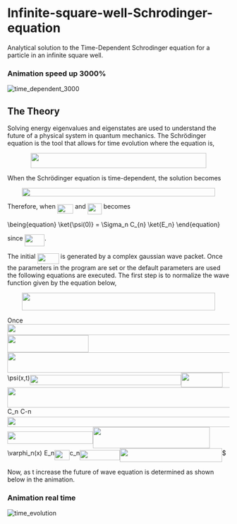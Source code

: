 # Infinite-square-well-Schrodinger-equation
Analytical solution to the Time-Dependent Schrodinger equation for a particle in an infinite square well.

### Animation speed up 3000%
![time_dependent_3000](https://github.com/timothypholmes/Infinite-square-well-Schrodinger-equation/blob/master/time_dependent_3000.gif)

## The Theory

Solving energy eigenvalues and eigenstates are used to understand the future of a physical system in quantum mechanics. The Schrödinger equation is the tool that allows for time evolution where the equation is,

<p align="center"><img src="/tex/d84c8f8ee4e3aa8882761665bdb2ee09.svg?invert_in_darkmode&sanitize=true" align=middle width=398.66734710000003pt height=33.81208709999999pt/></p>

When the Schrödinger equation is time-dependent, the solution becomes

<p align="center"><img src="/tex/3436aa1412a9f1263c8cf53cb314561e.svg?invert_in_darkmode&sanitize=true" align=middle width=437.2538907pt height=19.526994300000002pt/></p>

Therefore, when <img src="/tex/477a717e18587a5e8605780ca167c322.svg?invert_in_darkmode&sanitize=true" align=middle width=36.07293689999999pt height=21.18721440000001pt/> and <img src="/tex/08fbd8ec77aff96736a2f25a1ea90009.svg?invert_in_darkmode&sanitize=true" align=middle width=32.30223149999999pt height=24.65753399999998pt/> becomes

\being{equation}
\ket{\psi(0)} = \Sigma_n C_{n} \ket{E_n}
\end{equation}

since <img src="/tex/d568c0e1ecc86439b711628ed45ba194.svg?invert_in_darkmode&sanitize=true" align=middle width=45.16543844999999pt height=26.76175259999998pt/>. 

The initial <img src="/tex/4495b94b198ef96f03e08807e9f65f72.svg?invert_in_darkmode&sanitize=true" align=middle width=49.00310249999998pt height=24.65753399999998pt/> is generated by a complex gaussian wave packet. Once the parameters in the program are set or the default parameters are used the following equations are executed. The first step is to normalize the wave function given by the equation below,

<p align="center"><img src="/tex/4d5a244a99884f8acff311154dd5b007.svg?invert_in_darkmode&sanitize=true" align=middle width=437.10712979999994pt height=39.61228755pt/></p>

Once <img src="/tex/cc5aa8c9518ad59d6be90ccbb3495cb1.svg?invert_in_darkmode&sanitize=true" align=middle width=1340.0070122999998pt height=24.65753399999998pt/><img src="/tex/d1ca60087c27f92d302a8ccc4715b58a.svg?invert_in_darkmode&sanitize=true" align=middle width=183.78834209999997pt height=39.2879487pt/><img src="/tex/cfc6843a76f71d2c9e581424b587c85e.svg?invert_in_darkmode&sanitize=true" align=middle width=594.796059pt height=45.84475499999998pt/>\psi(x,t)<img src="/tex/9bf604d663007f67822be8ec5775f157.svg?invert_in_darkmode&sanitize=true" align=middle width=342.6461972999999pt height=22.831056599999986pt/><img src="/tex/0c2c6b77bfb10f88adf1099713e30b64.svg?invert_in_darkmode&sanitize=true" align=middle width=94.26768614999999pt height=33.45973289999998pt/><img src="/tex/4c7a46722619a6fd493b2a4508180041.svg?invert_in_darkmode&sanitize=true" align=middle width=545.11557375pt height=45.84475499999998pt/>C_n<img src="/tex/2bd831e8a0c173e4c1c66501577c4ec3.svg?invert_in_darkmode&sanitize=true" align=middle width=4.5662248499999905pt height=14.15524440000002pt/>C-n<img src="/tex/4b364503342d1df3469bf313098c5998.svg?invert_in_darkmode&sanitize=true" align=middle width=1452.1208295pt height=22.831056599999986pt/><img src="/tex/0111b75b2d21ade51794a4f3db331349.svg?invert_in_darkmode&sanitize=true" align=middle width=193.64173455pt height=28.26507089999998pt/><img src="/tex/4f5a3a5665a84203710266e5354a290c.svg?invert_in_darkmode&sanitize=true" align=middle width=264.97789394999995pt height=47.67123239999998pt/>\varphi_n(x)<img src="/tex/24ee684c2922b0d32c54a34089c92ec0.svg?invert_in_darkmode&sanitize=true" align=middle width=4.5662248499999905pt height=14.15524440000002pt/>E_n<img src="/tex/4316f0f92a6c3f658e16968da37a0c95.svg?invert_in_darkmode&sanitize=true" align=middle width=34.41787799999999pt height=22.831056599999986pt/>c_n<img src="/tex/808b913e2e572a506cb863f6a8d1bb23.svg?invert_in_darkmode&sanitize=true" align=middle width=90.75677984999999pt height=22.831056599999986pt/><img src="/tex/25b48091d95580cfc748da30f636beaf.svg?invert_in_darkmode&sanitize=true" align=middle width=231.81533265000002pt height=31.36100879999999pt/>$

Now, as t increase the future of wave equation is determined as shown below in the animation. 

### Animation real time
![time_evolution](https://github.com/timothypholmes/Infinite-square-well-Schrodinger-equation/blob/master/time_evolution.gif)
